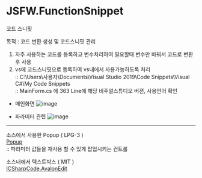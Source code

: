 # JSFW.FunctionSnippet
코드 스니핏

목적 : 코드 변환 생성 및 코드스니핏 관리
  1. 자주 사용하는 코드를 등록하고 변수처리하여 필요할때 변수만 바꿔서 코드로 변환 후 사용
  2. vs에 코드스니핏으로 등록하여 vs내에서 사용가능하도록 처리<br />
      :: C:\Users\사용자\Documents\Visual Studio 2019\Code Snippets\Visual C#\My Code Snippets<br />
      :: MainForm.cs 에 363 Line에 해당 비주얼스튜디오 버젼, 사용언어 확인<br />


- 메인화면
![image](https://user-images.githubusercontent.com/116536524/197780796-6fff92c1-c00c-4a96-b31d-86377d04cfd8.png)

- 파라미터 관련
![image](https://user-images.githubusercontent.com/116536524/197783369-390a657b-67f8-44d0-a0a9-fc481c45b837.png)


---

소스에서 사용한 Popup ( LPG-3 )<br />
[Popup](https://www.codeproject.com/Articles/17502/Simple-Popup-Control) <br />
:: 파라미터 값들을 재사용 할 수 있게 팝업시키는 컨트롤<br />

소스내에서 텍스트박스 ( MIT )<br />
[ICSharpCode.AvalonEdit](https://github.com/icsharpcode/AvalonEdit) <br />

